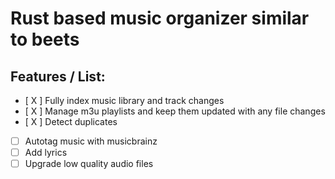 # Rust based music organizer similar to beets

## Features / List:
- [ X ] Fully index music library and track changes
- [ X ] Manage m3u playlists and keep them updated with any file changes
- [ X ] Detect duplicates
- [ ] Autotag music with musicbrainz
- [ ] Add lyrics
- [ ] Upgrade low quality audio files